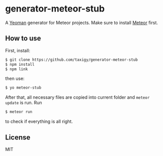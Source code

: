 # generator-meteor-stub

A [Yeoman](https://github.com/yeoman/yo) generator for Meteor projects. Make sure to install [Meteor](https://github.com/meteor/meteor) first.

## How to use

First, install:

``` sh
$ git clone https://github.com/taxigy/generator-meteor-stub
$ npm install
$ npm link
```

then use:

``` sh
$ yo meteor-stub
```

After that, all necessary files are copied into current folder and `meteor update` is run. Run

``` sh
$ meteor run
```

to check if everything is all right.

## License

MIT
